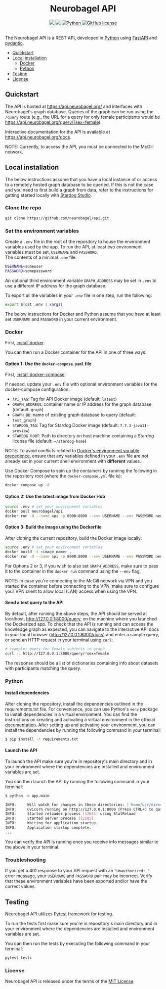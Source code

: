 <div align="center">

# Neurobagel API
    
<div>
    <a href="https://github.com/neurobagel/api/actions/workflows/test.yaml">
        <img src="https://img.shields.io/github/actions/workflow/status/neurobagel/api/test.yaml?color=BDB76B&label=test&style=flat-square">
    </a>
    <a href="https://coveralls.io/github/neurobagel/api">
        <img src="https://img.shields.io/coverallsCoverage/github/neurobagel/api?style=flat-square&color=8FBC8F">
    </a>
    <a href="https://www.python.org/">
        <img src="https://img.shields.io/badge/python-3.10-4682B4?style=flat-square" alt="Python">
    </a>
    <a href="LICENSE">
        <img src="https://img.shields.io/github/license/neurobagel/api?color=CD5C5C&style=flat-square" alt="GitHub license">
    </a>
</div>
<br>
</div>

The Neurobagel API is a REST API, developed in [Python](https://www.python.org/) using [FastAPI](https://fastapi.tiangolo.com/) and [pydantic](https://docs.pydantic.dev/).

- [Quickstart](#quickstart)
- [Local installation](#local-installation)
    - [Docker](#docker)
    - [Python](#python)
- [Testing](#testing)
- [License](#license)


## Quickstart
The API is hosted at https://api.neurobagel.org/ and interfaces with Neurobagel's graph database. Queries of the graph can be run using the `/query` route (e.g., the URL for a query for only female participants would be https://api.neurobagel.org/query/?sex=female).

Interactive documentation for the API is available at https://api.neurobagel.org/docs.

NOTE: Currently, to access the API, you must be connected to the McGill network.

## Local installation
The below instructions assume that you have a local instance of or access to a remotely hosted graph database to be queried. If this is not the case and you need to first build a graph from data, refer to the instructions for getting started locally with [Stardog Studio](https://docs.stardog.com/stardog-applications/dockerized_access#stardog-studio).

### Clone the repo
```bash
git clone https://github.com/neurobagel/api.git
```

### Set the environment variables
Create a `.env` file in the root of the repository to house the environment variables used by the app. To run the API, at least two environment variables must be set, `USERNAME` and `PASSWORD`.  
The contents of a minimal `.env` file:
```bash
USERNAME=someuser
PASSWORD=somepassword
```

An optional third environment variable `GRAPH_ADDRESS` may be set in `.env` to use a different IP address for the graph database.

To export all the variables in your `.env` file in one step, run the following:
```bash
export $(cat .env | xargs)
```

The below instructions for Docker and Python assume that you have at least set `USERNAME` and `PASSWORD` in your current environment.

### Docker
First, [install docker](https://docs.docker.com/get-docker/).

 You can then run a Docker container for the API in one of three ways:
#### Option 1: Use the `docker-compose.yaml` file

First, [install docker-compose](https://docs.docker.com/compose/install/).

If needed, update your `.env` file with optional environment variables for the docker-compose configuration:
- `API_TAG`: Tag for API Docker image (default: `latest`)
- `GRAPH_ADDRESS`: container name or IP address for the graph database (default: `graph`)
- `GRAPH_DB`: name of existing graph database to query (default: `test_graph`)
- `STARDOG_TAG`: Tag for Stardog Docker image (default: `7.7.3-java11-preview`)
- `STARDOG_ROOT`: Path to directory on host machine containing a Stardog license file (default: `~/stardog-home`)

NOTE: To avoid conflicts related to [Docker's environment variable precedence](https://docs.docker.com/compose/environment-variables/envvars-precedence/), ensure that any variables defined in your `.env` file are not already set in your current shell environment with **different** values.

Use Docker Compose to spin up the containers by running the following in the repository root (where the `docker-compose.yml` file is):
```bash
docker compose up -d
```

#### Option 2: Use the latest image from Docker Hub
```bash
source .env # set your environment variables 
docker pull neurobagel/api
docker run -d --name api -p 8000:8000 --env USERNAME --env PASSWORD neurobagel/api
```
#### Option 3: Build the image using the Dockerfile
After cloning the current repository, build the Docker image locally:
```bash
source .env # set your environment variables
docker build -t <image_name> .
docker run -d --name api -p 8000:8000 --env USERNAME --env PASSWORD neurobagel/api
```

For Options 2 or 3, if you wish to also set `GRAPH_ADDRESS`, make sure to pass it to the container in the `docker run` command using the `--env` flag.

NOTE: In case you're connecting to the McGill network via VPN and you started the container before connecting to the VPN, make sure to configure your VPN client to allow local (LAN) access when using the VPN.

#### Send a test query to the API
By default, after running the above steps, the API should be served at localhost, http://127.0.0.1:8000/query, on the machine where you launched the Dockerized app. To check that the API is running and can access the knowledge graph as expected, you can navigate to the interactive API docs in your local browser (http://127.0.0.1:8000/docs) and enter a sample query, or send an HTTP request in your terminal using `curl`:
``` bash
# example: query for female subjects in graph 
curl -L http://127.0.0.1:8000/query/?sex=female
```
The response should be a list of dictionaries containing info about datasets with participants matching the query.

### Python
#### Install dependencies

After cloning the repository, install the dependencies outlined in the requirements.txt file. For convenience, you can use Python's `venv` package to install dependencies in a virtual environment. You can find the instructions on creating and activating a virtual environment in the official [documentation](https://docs.python.org/3.10/library/venv.html). After setting up and activating your environment, you can install the dependencies by running the following command in your terminal:

```bash
$ pip install -r requirements.txt
```

#### Launch the API

To launch the API make sure you're in repository's main directory and in your environment where the dependencies are installed and environment variables are set.

You can then launch the API by running the following command in your terminal:

```bash
$ python -m app.main
```

```bash
INFO:     Will watch for changes in these directories: ['home/usr/directory/']
INFO:     Uvicorn running on http://127.0.0.1:8000 (Press CTRL+C to quit)
INFO:     Started reloader process [12683] using StatReload
INFO:     Started server process [12685]
INFO:     Waiting for application startup.
INFO:     Application startup complete.
...
```
You can verify the API is running once you receive info messages similar to the above in your terminal.

### Troubleshooting
If you get a 401 response to your API request with an `"Unauthorized: "` error message, your `USERNAME` and `PASSWORD` pair may be incorrect. Verify that these environment variables have been exported and/or have the correct values.

## Testing

Neurobagel API utilizes [Pytest](https://docs.pytest.org/en/7.2.x/) framework for testing.

To run the tests first make sure you're in repository's main directory and in your environment where the dependencies are installed and environment variables are set.

You can then run the tests by executing the following command in your terminal:

```bash
pytest tests
```

### License

Neurobagel API is released under the terms of the [MIT License](LICENSE)